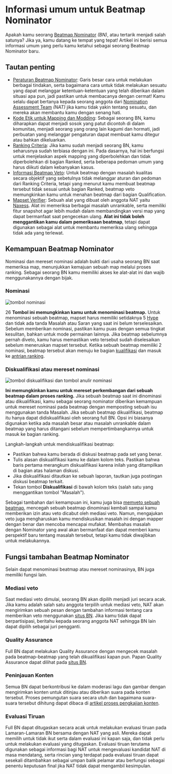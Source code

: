 # Informasi umum untuk Beatmap Nominator

Apakah kamu seorang [Beatmap Nominator](/wiki/People/The_Team/Beatmap_Nominators) *(BN)*, atau tertarik menjadi salah satunya? Jika ya, kamu datang ke tempat yang tepat! Artikel ini berisi semua informasi umum yang perlu kamu ketahui sebagai seorang Beatmap Nominator baru.

## Tautan penting

- [Peraturan Beatmap Nominator](/wiki/People/The_Team/Beatmap_Nominators/Rules): Garis besar cara untuk melakukan berbagai tindakan, serta bagaimana cara untuk tidak melakukan sesuatu yang dapat melanggar ketentuan-ketentuan yang telah diberikan dalam situasi apa pun, jadi pastikan untuk membacanya dengan cermat! Kamu selalu dapat bertanya kepada seorang anggota dari [Nomination Assessment Team](/wiki/People/The_Team/Nomination_Assessment_Team) *(NAT)* jika kamu tidak yakin tentang sesuatu, dan mereka akan membantu kamu dengan senang hati.
- [Kode Etik untuk Mapping dan Modding](/wiki/Rules/Code_of_Conduct_for_Modding_and_Mapping): Sebagai seorang BN, kamu diharapkan dapat menjadi sosok yang patut dicontoh di dalam komunitas, menjadi seorang yang orang lain kagumi dan hormati, jadi perbuatan yang melanggar pengaturan dapat membuat kamu ditegur atau bahkan dikeluarkan.
- [Ranking Criteria](/wiki/Ranking_Criteria): Jika kamu sudah menjadi seorang BN, kamu seharusnya sudah terbiasa dengan ini. Pada dasarnya, hal ini berfungsi untuk menjelaskan aspek mapping yang diperbolehkan dan tidak diperbolehkan di bagian Ranked, serta beberapa pedoman umum yang harus diikuti dalam kebanyakan kasus.
- [Informasi Beatmap Veto](/wiki/People/The_Team/Beatmap_Nominators/Beatmap_Veto): Untuk beatmap dengan masalah kualitas secara objektif yang sebetulnya tidak melanggar aturan dan pedoman dari Ranking Criteria, tetapi yang menurut kamu membuat beatmap tersebut tidak sesuai untuk bagian Ranked, beatmap veto memungkinkan kamu untuk menahan beatmap dari bagian Qualification.
- [Mapset Verifier](https://osu.ppy.sh/community/forums/topics/943895): Sebuah alat yang dibuat oleh anggota NAT yaitu [Naxess](https://osu.ppy.sh/users/8129817). Alat ini memeriksa berbagai masalah unrankable, serta memiliki fitur snapshot agar lebih mudah dalam membandingkan versi map yang dapat bermanfaat saat pengecekan ulang. **Alat ini tidak boleh menggantikan kamu dalam pemeriksaan beatmap**, tetapi dapat digunakan sebagai alat untuk membantu memeriksa ulang sehingga tidak ada yang terlewat.

## Kemampuan Beatmap Nominator

Nominasi dan mereset nominasi adalah bukti dari usaha seorang BN saat memeriksa map, menunjukkan kemajuan sebuah map melalui proses ranking. Sebagai seorang BN kamu memiliki akses ke alat-alat ini dan wajib menggunakannya dengan bijak.

### Nominasi

![tombol nominasi](img/nominate_id.png)

26 **Tombol ini memungkinkan kamu untuk menominasi beatmap.** Untuk menominasi sebuah beatmap, mapset harus memiliki setidaknya 5 [Hype](/wiki/Beatmap/Hype) dan tidak ada tanda Masalah atau Saran yang saat ini belum terselesaikan. Sebelum memberikan nominasi, pastikan kamu puas dengan semua tingkat kesulitan, bahkan untuk mode permainan lainnya. Jika beatmap sebelumnya pernah diveto, kamu harus memastikan veto tersebut sudah diselesaikan sebelum meneruskan mapset tersebut. Ketika sebuah beatmap memiliki 2 nominasi, beatmap tersebut akan menuju ke bagian [kualifikasi](/wiki/Beatmap/Category#qualified) dan masuk ke [antrian ranking](/wiki/Beatmap_ranking_procedure/Ranking_queue).

### Diskualifikasi atau mereset nominasi

![tombol diskualifikasi dan tombol anulir nominasi](img/reset_dq_id.png)

**Ini memungkinkan kamu untuk mereset perkembangan dari sebuah beatmap dalam proses ranking.** Jika sebuah beatmap saat ini dinominasi atau dikualifikasi, kamu sebagai seorang nominator diberikan kemampuan untuk mereset nominasi pada beatmap dengan memposting sebuah isu menggunakan tanda Masalah. Jika sebuah beatmap dikualifikasi, beatmap itu hanya dapat didiskualifikasi oleh seorang full BN. Opsi ini biasanya digunakan ketika ada masalah besar atau masalah unrankable dalam beatmap yang harus ditangani sebelum mempertimbangkannya untuk masuk ke bagian ranking.

Langkah-langkah untuk mendiskualifikasi beatmap:

- Pastikan bahwa kamu berada di diskusi beatmap pada set yang benar.
- Tulis alasan diskualifikasi kamu ke dalam kolom teks. Pastikan bahwa baris pertama merangkum diskualifikasi karena inilah yang ditampilkan di bagian atas halaman diskusi.
- Jika diskualifikasi ditautkan ke sebuah laporan, tautkan juga postingan diskusi beatmap terkait.
- Tekan tombol **Diskualifikasi** di bawah kolom teks (salah satu yang menggantikan tombol "Masalah").

Sebagai tambahan dari kemampuan ini, kamu juga bisa [memveto sebuah beatmap](/wiki/People/The_Team/Beatmap_Nominators/Beatmap_Veto), mencegah sebuah beatmap dinominasi kembali sampai kamu memberikan izin atau veto dicabut oleh mediasi veto. Namun, mengajukan veto juga mengharuskan kamu mendiskusikan masalah ini dengan mapper dengan benar dan mencoba mencapai mufakat. Membahas masalah dengan Nominator yang awal akan bermanfaat dan dapat memberi kamu perspektif baru tentang masalah tersebut, tetapi kamu tidak diwajibkan untuk melakukannya.

## Fungsi tambahan Beatmap Nominator 

Selain dapat menominasi beatmap atau mereset nominasinya, BN juga memiliki fungsi lain.

### Mediasi veto

Saat mediasi veto dimulai, seorang BN akan dipilih menjadi juri secara acak. Jika kamu adalah salah satu anggota terpilih untuk mediasi veto, NAT akan mengirimkan sebuah pesan dengan tambahan informasi tentang cara memberikan veto menggunakan [situs BN](http://bn.mappersguild.com). Jika kamu tidak dapat berpartisipasi, beritahu kepada seorang anggota NAT sehingga BN lain dapat dipilih sebagai juri pengganti.

### Quality Assurance

Full BN dapat melakukan Quality Assurance dengan mengecek masalah pada beatmap-beatmap yang telah dikualifikasi kapan pun. Papan Quality Assurance dapat dilihat pada [situs BN](https://bn.mappersguild.com/qualityassurance).

### Peninjauan Konten

Semua BN dapat berkontribusi ke dalam moderasi lagu dan gambar dengan mengirimkan konten untuk ditinjau atau diberikan suara pada konten tersebut. Proses pemungutan suara secara utuh dan bagaimana suara-suara tersebut dihitung dapat dibaca di [artikel proses pengkajian konten](/wiki/Rules/Content_Voting_Process).

### Evaluasi Tiruan

Full BN dapat ditugaskan secara acak untuk melakukan evaluasi tiruan pada Lamaran-Lamaran BN bersama dengan NAT yang asli. Mereka dapat memilih untuk tidak ikut serta dalam evaluasi ini kapan saja, dan tidak perlu untuk melakukan evaluasi yang ditugaskan. Evaluasi tiruan terutama digunakan sebagai informasi bagi NAT untuk mengevaluasi kandidat NAT di masa mendatang, serta rincian yang terdapat pada evaluasi tiruan dapat sesekali ditambahkan sebagai umpan balik pelamar atau berfungsi sebagai penentu keputusan final jika NAT tidak dapat mengambil kesimpulan.
